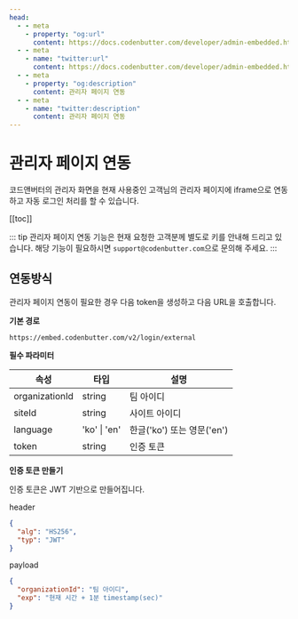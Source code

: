 ```yaml
---
head:
  - - meta
    - property: "og:url"
      content: https://docs.codenbutter.com/developer/admin-embedded.html
  - - meta
    - name: "twitter:url"
      content: https://docs.codenbutter.com/developer/admin-embedded.html
  - - meta
    - property: "og:description"
      content: 관리자 페이지 연동
  - - meta
    - name: "twitter:description"
      content: 관리자 페이지 연동
---
```


# 관리자 페이지 연동

코드앤버터의 관리자 화면을 현재 사용중인 고객님의 관리자 페이지에 iframe으로 연동하고 자동 로그인 처리를 할 수 있습니다.

[[toc]]

::: tip
관리자 페이지 연동 기능은 현재 요청한 고객분께 별도로 키를 안내해 드리고 있습니다. 해당 기능이 필요하시면 `support@codenbutter.com`으로 문의해 주세요.
:::

## 연동방식

관리자 페이지 연동이 필요한 경우 다음 token을 생성하고 다음 URL을 호출합니다.

**기본 경로**

```
https://embed.codenbutter.com/v2/login/external
```

**필수 파라미터**

| 속성           | 타입         | 설명                       |
| -------------- | ------------ | -------------------------- |
| organizationId | string       | 팀 아이디                  |
| siteId         | string       | 사이트 아이디              |
| language       | 'ko' \| 'en' | 한글('ko') 또는 영문('en') |
| token          | string       | 인증 토큰                  |

**인증 토큰 만들기**

인증 토큰은 JWT 기반으로 만들어집니다.

header

```json
{
  "alg": "HS256",
  "typ": "JWT"
}
```

payload

```json
{
  "organizationId": "팀 아이디",
  "exp": "현재 시간 + 1분 timestamp(sec)"
}
```
